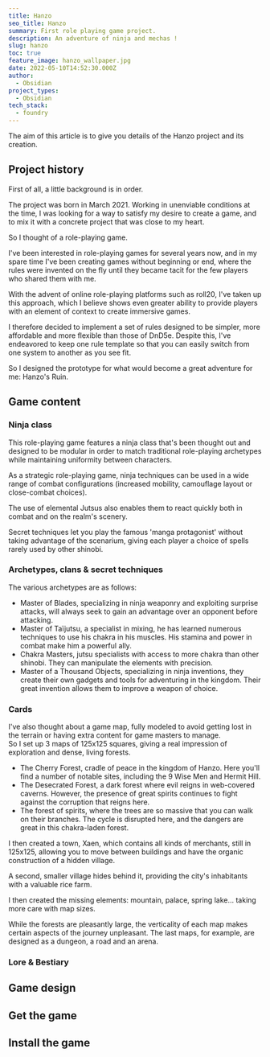 ```yaml
---
title: Hanzo
seo_title: Hanzo
summary: First role playing game project.
description: An adventure of ninja and mechas !
slug: hanzo
toc: true
feature_image: hanzo_wallpaper.jpg
date: 2022-05-10T14:52:30.000Z
author:
  - Obsidian
project_types:
  - Obsidian
tech_stack:
  - foundry
---
```


The aim of this article is to give you details of the Hanzo project and its creation.

## Project history

First of all, a little background is in order.

The project was born in March 2021. Working in unenviable conditions at the time, I was looking for a way to satisfy my desire to create a game, and to mix it with a concrete project that was close to my heart.

So I thought of a role-playing game.

I've been interested in role-playing games for several years now, and in my spare time I've been creating games without beginning or end, where the rules were invented on the fly until they became tacit for the few players who shared them with me.

With the advent of online role-playing platforms such as roll20, I've taken up this approach, which I believe shows even greater ability to provide players with an element of context to create immersive games.

I therefore decided to implement a set of rules designed to be simpler, more affordable and more flexible than those of DnD5e.
Despite this, I've endeavored to keep one rule template so that you can easily switch from one system to another as you see fit.

So I designed the prototype for what would become a great adventure for me: Hanzo's Ruin.

## Game content

### Ninja class

This role-playing game features a ninja class that's been thought out and designed to be modular in order to match traditional role-playing archetypes while maintaining uniformity between characters.

As a strategic role-playing game, ninja techniques can be used in a wide range of combat configurations (increased mobility, camouflage layout or close-combat choices).

The use of elemental Jutsus also enables them to react quickly both in combat and on the realm's scenery.

Secret techniques let you play the famous 'manga protagonist' without taking advantage of the scenarium, giving each player a choice of spells rarely used by other shinobi.

### Archetypes, clans & secret techniques

The various archetypes are as follows:

* Master of Blades, specializing in ninja weaponry and exploiting surprise attacks, will always seek to gain an advantage over an opponent before attacking.
* Master of Taïjutsu, a specialist in mixing, he has learned numerous techniques to use his chakra in his muscles. His stamina and power in combat make him a powerful ally.
* Chakra Masters, jutsu specialists with access to more chakra than other shinobi. They can manipulate the elements with precision.
* Master of a Thousand Objects, specializing in ninja inventions, they create their own gadgets and tools for adventuring in the kingdom. Their great invention allows them to improve a weapon of choice.

### Cards

I've also thought about a game map, fully modeled to avoid getting lost in the terrain or having extra content for game masters to manage.
\
So I set up 3 maps of 125x125 squares, giving a real impression of exploration and dense, living forests.

* The Cherry Forest, cradle of peace in the kingdom of Hanzo. Here you'll find a number of notable sites, including the 9 Wise Men and Hermit Hill.
* The Desecrated Forest, a dark forest where evil reigns in web-covered caverns. However, the presence of great spirits continues to fight against the corruption that reigns here.
* The forest of spirits, where the trees are so massive that you can walk on their branches. The cycle is disrupted here, and the dangers are great in this chakra-laden forest.

I then created a town, Xaen, which contains all kinds of merchants, still in 125x125, allowing you to move between buildings and have the organic construction of a hidden village.

A second, smaller village hides behind it, providing the city's inhabitants with a valuable rice farm.

I then created the missing elements: mountain, palace, spring lake... taking more care with map sizes.

While the forests are pleasantly large, the verticality of each map makes certain aspects of the journey unpleasant. The last maps, for example, are designed as a dungeon, a road and an arena.

### Lore & Bestiary

## Game design

## Get the game

## Install the game
